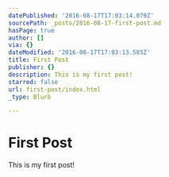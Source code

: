 ```yaml
---
datePublished: '2016-08-17T17:03:14.079Z'
sourcePath: _posts/2016-08-17-first-post.md
hasPage: true
author: []
via: {}
dateModified: '2016-08-17T17:03:13.585Z'
title: First Post
publisher: {}
description: This is my first post!
starred: false
url: first-post/index.html
_type: Blurb

---
```

# First Post

This is my first post!
